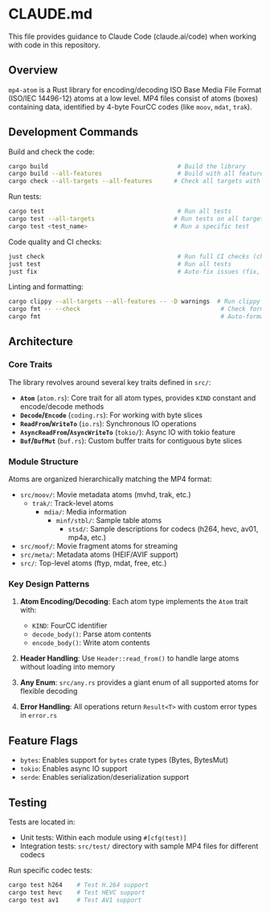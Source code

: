 # CLAUDE.md

This file provides guidance to Claude Code (claude.ai/code) when working with code in this repository.

## Overview

`mp4-atom` is a Rust library for encoding/decoding ISO Base Media File Format (ISO/IEC 14496-12) atoms at a low level. MP4 files consist of atoms (boxes) containing data, identified by 4-byte FourCC codes (like `moov`, `mdat`, `trak`).

## Development Commands

Build and check the code:
```bash
cargo build                                    # Build the library
cargo build --all-features                     # Build with all features (bytes, tokio, serde)
cargo check --all-targets --all-features      # Check all targets with all features
```

Run tests:
```bash
cargo test                                     # Run all tests
cargo test --all-targets                      # Run tests on all targets
cargo test <test_name>                        # Run a specific test
```

Code quality and CI checks:
```bash
just check                                     # Run full CI checks (check, clippy, fmt, shear)
just test                                      # Run all tests
just fix                                       # Auto-fix issues (fix, clippy fix, fmt, shear fix)
```

Linting and formatting:
```bash
cargo clippy --all-targets --all-features -- -D warnings  # Run clippy with strict warnings
cargo fmt -- --check                                       # Check formatting
cargo fmt                                                  # Auto-format code
```

## Architecture

### Core Traits

The library revolves around several key traits defined in `src/`:

- **`Atom`** (`atom.rs`): Core trait for all atom types, provides `KIND` constant and encode/decode methods
- **`Decode`/`Encode`** (`coding.rs`): For working with byte slices
- **`ReadFrom`/`WriteTo`** (`io.rs`): Synchronous IO operations
- **`AsyncReadFrom`/`AsyncWriteTo`** (`tokio/`): Async IO with tokio feature
- **`Buf`/`BufMut`** (`buf.rs`): Custom buffer traits for contiguous byte slices

### Module Structure

Atoms are organized hierarchically matching the MP4 format:

- `src/moov/`: Movie metadata atoms (mvhd, trak, etc.)
  - `trak/`: Track-level atoms
    - `mdia/`: Media information
      - `minf/stbl/`: Sample table atoms
        - `stsd/`: Sample descriptions for codecs (h264, hevc, av01, mp4a, etc.)
- `src/moof/`: Movie fragment atoms for streaming
- `src/meta/`: Metadata atoms (HEIF/AVIF support)
- `src/`: Top-level atoms (ftyp, mdat, free, etc.)

### Key Design Patterns

1. **Atom Encoding/Decoding**: Each atom type implements the `Atom` trait with:
   - `KIND`: FourCC identifier
   - `decode_body()`: Parse atom contents
   - `encode_body()`: Write atom contents

2. **Header Handling**: Use `Header::read_from()` to handle large atoms without loading into memory

3. **Any Enum**: `src/any.rs` provides a giant enum of all supported atoms for flexible decoding

4. **Error Handling**: All operations return `Result<T>` with custom error types in `error.rs`

## Feature Flags

- `bytes`: Enables support for `bytes` crate types (Bytes, BytesMut)
- `tokio`: Enables async IO support
- `serde`: Enables serialization/deserialization support

## Testing

Tests are located in:
- Unit tests: Within each module using `#[cfg(test)]`
- Integration tests: `src/test/` directory with sample MP4 files for different codecs

Run specific codec tests:
```bash
cargo test h264    # Test H.264 support
cargo test hevc    # Test HEVC support
cargo test av1     # Test AV1 support
```